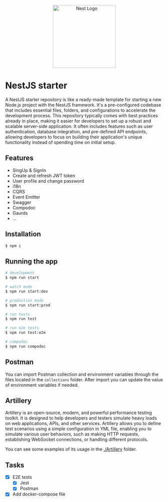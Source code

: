 <p align="center">
  <a href="http://nestjs.com/" target="blank"><img src="https://nestjs.com/img/logo-small.svg" width="200" alt="Nest Logo" /></a>
</p>


# NestJS starter

A NestJS starter repository is like a ready-made template for starting a new Node.js project with the NestJS framework. It's a pre-configured codebase that includes essential files, folders, and configurations to accelerate the development process. This repository typically comes with best practices already in place, making it easier for developers to set up a robust and scalable server-side application. It often includes features such as user authentication, database integration, and pre-defined API endpoints, allowing developers to focus on building their application's unique functionality instead of spending time on initial setup.



## Features

- SingUp & SignIn
- Create and refresh JWT token
- User profile and change password
- i18n
- CQRS
- Event Emitter
- Swagger 
- Compodoc
- Gaurds
- ...

## Installation

```bash
$ npm i
```

## Running the app

```bash
# development
$ npm run start

# watch mode
$ npm run start:dev

# production mode
$ npm run start:prod

# run tests
$ npm run test

# run e2e tests
$ npm run test:e2e

# compodoc
$ npm run compodoc
```

## Postman

You can import Postman collection and environment variables through the files located in the `collections` folder. After import you can update the value of environment variables if needed.

## Artillery
Artillery is an open-source, modern, and powerful performance testing toolkit. It is designed to help developers and testers simulate heavy loads on web applications, APIs, and other services. Artillery allows you to define test scenarios using a simple configuration in YML file, enabling you to simulate various user behaviors, such as making HTTP requests, establishing WebSocket connections, or handling different protocols.

You can see some examples of its usage in the [./Artillery](./artillery) folder.

## Tasks
- [x] E2E tests
  - [x] Jest
  - [x] Postman
- [x] Add docker-compose file